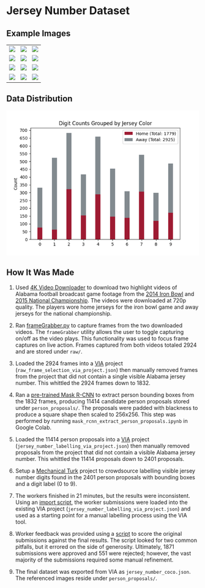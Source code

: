 # Jersey Number Dataset

## Example Images

| | | |
|:----------:|:----------:|:----------:|
| ![][pic1]  | ![][pic2]  | ![][pic3]  |
| ![][pic4]  | ![][pic5]  | ![][pic6]  |
| ![][pic7]  | ![][pic8]  | ![][pic9]  |
| ![][pic10]  | ![][pic11] | ![][pic12] |

[pic1]: readme_assets/pic1.png
[pic2]: readme_assets/pic2.png
[pic3]: readme_assets/pic3.png
[pic4]: readme_assets/pic4.png
[pic5]: readme_assets/pic5.png
[pic6]: readme_assets/pic6.png
[pic7]: readme_assets/pic7.png
[pic8]: readme_assets/pic8.png
[pic9]: readme_assets/pic9.png
[pic10]: readme_assets/pic10.png
[pic11]: readme_assets/pic11.png
[pic12]: readme_assets/pic12.png

## Data Distribution

![bar chart](readme_assets/dataVisualization.png)

## How It Was Made

1. Used [4K Video Downloader](https://www.4kdownload.com/products/product-videodownloader) to download two highlight videos of Alabama football broadcast game footage from the [2014 Iron Bowl](https://www.youtube.com/watch?v=Fh7bYnoFMYM) and [2015 National Championship](https://www.youtube.com/watch?v=mBHvIf84L5k). The videos were downloaded at 720p quality. The players wore home jerseys for the iron bowl game and away jerseys for the national championship.

1. Ran [frameGrabber.py](util/frameGrabber.py) to capture frames from the two downloaded videos. The `frameGrabber` utility allows the user to toggle capturing on/off as the video plays. This functionality was used to focus frame captures on live action. Frames captured from both videos totaled 2924 and are stored under `raw/`.

1. Loaded the 2924 frames into a [VIA](http://www.robots.ox.ac.uk/~vgg/software/via/) project (`raw_frame_selection_via_project.json`) then manually removed frames from the project that did not contain a single visible Alabama jersey number. This whittled the 2924 frames down to 1832.

1. Ran a [pre-trained Mask R-CNN](https://github.com/matterport/Mask_RCNN) to extract person bounding boxes from the 1832 frames, producing 11414 candidate person proposals stored under `person_proposals/`. The proposals were padded with blackness to produce a square shape then scaled to 256x256. This step was performed by running `mask_rcnn_extract_person_proposals.ipynb` in Google Colab.

1. Loaded the 11414 person proposals into a [VIA](http://www.robots.ox.ac.uk/~vgg/software/via/) project (`jersey_number_labelling_via_project.json`) then manually removed proposals from the project that did not contain a visible Alabama jersey number. This whittled the 11414 proposals down to 2401 proposals.

1. Setup a [Mechanical Turk](https://www.mturk.com/) project to crowdsource labelling visible jersey number digits found in the 2401 person proposals with bounding boxes and a digit label (0 to 9).

1. The workers finished in 21 minutes, but the results were inconsistent. Using an [import script](mTurk/import_mTurk_results.py), the worker submissions were loaded into the existing VIA project (`jersey_number_labelling_via_project.json`) and used as a starting point for a manual labelling process using the VIA tool.

1. Worker feedback was provided using a [script](mTurk/createWorkerFeedback.py) to score the original submissions against the final results. The script looked for two common pitfalls, but it errored on the side of generosity. Ultimately, 1871 submissions were approved and 551 were rejected; however, the vast majority of the submissions required some manual refinement.

1. The final dataset was exported from VIA as `jersey_number_coco.json`. The referenced images reside under `person_proposals/`.
